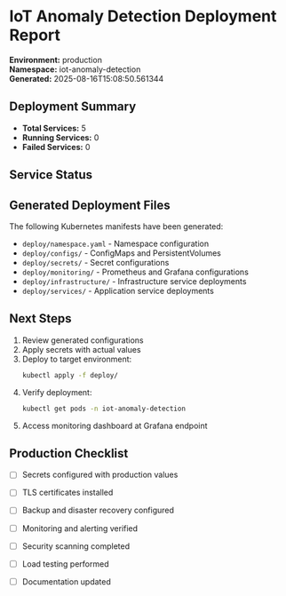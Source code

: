 
# IoT Anomaly Detection Deployment Report

**Environment:** production  
**Namespace:** iot-anomaly-detection  
**Generated:** 2025-08-16T15:08:50.561344

## Deployment Summary

- **Total Services:** 5
- **Running Services:** 0
- **Failed Services:** 0

## Service Status


## Generated Deployment Files

The following Kubernetes manifests have been generated:

- `deploy/namespace.yaml` - Namespace configuration
- `deploy/configs/` - ConfigMaps and PersistentVolumes
- `deploy/secrets/` - Secret configurations
- `deploy/monitoring/` - Prometheus and Grafana configurations
- `deploy/infrastructure/` - Infrastructure service deployments
- `deploy/services/` - Application service deployments

## Next Steps

1. Review generated configurations
2. Apply secrets with actual values
3. Deploy to target environment:
   ```bash
   kubectl apply -f deploy/
   ```
4. Verify deployment:
   ```bash
   kubectl get pods -n iot-anomaly-detection
   ```
5. Access monitoring dashboard at Grafana endpoint

## Production Checklist

- [ ] Secrets configured with production values
- [ ] TLS certificates installed
- [ ] Backup and disaster recovery configured
- [ ] Monitoring and alerting verified
- [ ] Security scanning completed
- [ ] Load testing performed
- [ ] Documentation updated

